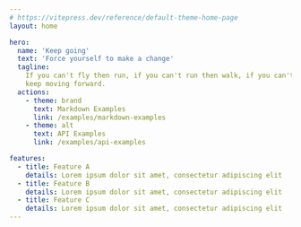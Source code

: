```yaml
---
# https://vitepress.dev/reference/default-theme-home-page
layout: home

hero:
  name: 'Keep going'
  text: 'Force yourself to make a change'
  tagline:
    If you can't fly then run, if you can't run then walk, if you can't walk then crawl, but whatever you do you have to
    keep moving forward.
  actions:
    - theme: brand
      text: Markdown Examples
      link: /examples/markdown-examples
    - theme: alt
      text: API Examples
      link: /examples/api-examples

features:
  - title: Feature A
    details: Lorem ipsum dolor sit amet, consectetur adipiscing elit
  - title: Feature B
    details: Lorem ipsum dolor sit amet, consectetur adipiscing elit
  - title: Feature C
    details: Lorem ipsum dolor sit amet, consectetur adipiscing elit
---
```


<style>
    .dark-wrapper {
    --at-apply: 'bg-soft-e ';
  }
  .dark-item {
    --at-apply: 'bg-soft-a ';
  }
  .light-wrapper {
    --at-apply: 'bg-#f6f6f6 ';
  }
  .light-item {
    --at-apply: 'bg-#e7e8ec ';
  }
</style>
